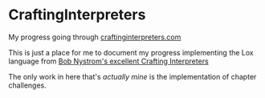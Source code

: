 # CraftingInterpreters
My progress going through [craftinginterpreters.com](http://craftinginterpreters.com)

This is just a place for me to document my progress implementing the Lox language from [Bob Nystrom's excellent Crafting Interpreters](http://craftinginterpreters.com/)

The only work in here that's *actually mine* is the implementation of chapter challenges.

